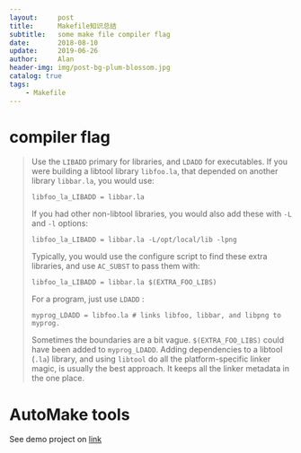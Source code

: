 ```yaml
---
layout:     post
title:      Makefile知识总结
subtitle:   some make file compiler flag
date:       2018-08-10
update:     2019-06-26
author:     Alan
header-img: img/post-bg-plum-blossom.jpg
catalog: true
tags:
    - Makefile
---
```


# compiler flag

> Use the `LIBADD` primary for libraries, and `LDADD` for executables. If you were building a libtool library `libfoo.la`, that depended on another library `libbar.la`, you would use:
>
> ```
> libfoo_la_LIBADD = libbar.la
> ```
>
> If you had other non-libtool libraries, you would also add these with `-L` and `-l` options:
>
> ```
> libfoo_la_LIBADD = libbar.la -L/opt/local/lib -lpng
> ```
>
> Typically, you would use the configure script to find these extra libraries, and use `AC_SUBST` to pass them with:
>
> ```
> libfoo_la_LIBADD = libbar.la $(EXTRA_FOO_LIBS)
> ```
>
> For a program, just use `LDADD` :
>
> ```
> myprog_LDADD = libfoo.la # links libfoo, libbar, and libpng to myprog.
> ```
>
> Sometimes the boundaries are a bit vague. `$(EXTRA_FOO_LIBS)` could have been added to `myprog_LDADD`. Adding dependencies to a libtool (`.la`) library, and using `libtool` do all the platform-specific linker magic, is usually the best approach. It keeps all the linker metadata in the one place.

# AutoMake tools

See demo project on [link](https://github.com/alanackart/Linux/tree/master/devel/hello)



